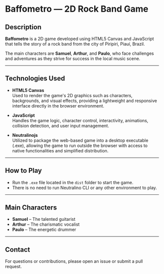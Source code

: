 # Baffometro — 2D Rock Band Game

## Description

**Baffometro** is a 2D game developed using HTML5 Canvas and JavaScript that tells the story of a rock band from the city of Piripiri, Piauí, Brazil.

The main characters are **Samuel**, **Arthur**, and **Paulo**, who face challenges and adventures as they strive for success in the local music scene.

---

## Technologies Used

- **HTML5 Canvas**  
  Used to render the game's 2D graphics such as characters, backgrounds, and visual effects, providing a lightweight and responsive interface directly in the browser environment.

- **JavaScript**  
  Handles the game logic, character control, interactivity, animations, collision detection, and user input management.

- **Neutralinojs**  
  Utilized to package the web-based game into a desktop executable (.exe), allowing the game to run outside the browser with access to native functionalities and simplified distribution.

---

## How to Play

- Run the `.exe` file located in the `dist` folder to start the game.  
- There is no need to run Neutralino CLI or any other environment to play.

---

## Main Characters

- **Samuel** – The talented guitarist 
- **Arthur** – The charismatic vocalist 
- **Paulo** – The energetic drummer  

---

## Contact

For questions or contributions, please open an issue or submit a pull request.
